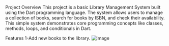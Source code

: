 Project Overview
This project is a basic Library Management System built using the Dart programming language.
The system allows users to manage a collection of books, search for books by ISBN, and check their availability.
This simple system demonstrates core programming concepts like classes, methods, loops, and conditionals in Dart.

Features
1-Add new books to the library.
![image](https://github.com/user-attachments/assets/cec38baa-7293-43d9-b725-a41c7e23b68b)
